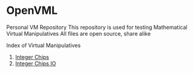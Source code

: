 # OpenVML
Personal VM Repository
This repository is used for testing Mathematical Virtual Manipulatives
All files are open source, share alike

Index of Virtual Manipulatives
<ol>
  <li><a href="https://meachamw.github.io/OpenVML/In%20Progress/ChipModelOps.html">Integer Chips</a></li>
  <li><a href="https://meachamw.github.io/OpenVML/In%20Progress/ChipModelOpsIO.html">Integer Chips IO</a></li>
  </ol>
